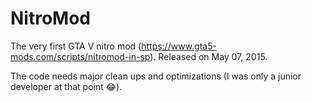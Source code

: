 # NitroMod

The very first GTA V nitro mod (https://www.gta5-mods.com/scripts/nitromod-in-sp). Released on May 07, 2015.

The code needs major clean ups and optimizations (I was only a junior developer at that point 😂).
